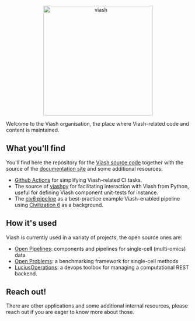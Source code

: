 <p align="center">
<a href="https://viash.io/">
<img alt="viash" src="https://viash.io/logo/viash_large.svg" width="300">
</a>
</p>

Welcome to the Viash organisation, the place where Viash-related code and content is maintained.

## What you'll find

You'll find here the repository for the [Viash source code](https://github.com/viash-io/viash) together with the source of the [documentation site](https://viash.io) and some additional resources:

- [Github Actions](https://github.com/viash-io/viash-actions) for simplifying Viash-related CI tasks.
- The source of [viashpy](https://github.com/viash-io/viashpy) for facilitating interaction with Viash from Python, useful for defining Viash component unit-tests for instance.
- The [civ6 pipeline](https://github.com/viash-io/civ6_pipeline) as a best-practice example Viash-enabled pipeline using [Civilization 6](https://civilization.com/) as a background.

## How it's used

Viash is currently used in a variaty of projects, the open source ones are:

- [Open Pipelines](https://openpipelines.bio/): components and pipelines for single-cell (multi-omics) data
- [Open Problems](https://openproblems.bio/): a benchmarking framework for single-cell methods
- [LuciusOperations](https://www.data-intuitive.com/LuciusOperations/README.html): a devops toolbox for managing a computational REST backend.

## Reach out!

There are other applications and some additional internal resources, please reach out if you are eager to know more about those.
